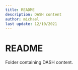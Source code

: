 ```yaml
---
title: README
description: DASH content 
author: michael
last update: 12/10/2021
---
```


# README

Folder containing DASH content.